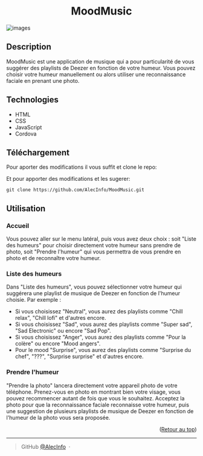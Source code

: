 <a name="readme-top"></a>

<h1 align="center">MoodMusic</h1>

![images](https://blog.instabug.com/wp-content/uploads/2018/09/apache-cordova-development-tools-1.png)

## Description
MoodMusic est une application de musique qui a pour particularité de vous suggérer des playlists de Deezer en fonction de votre humeur. Vous pouvez choisir votre humeur manuellement ou alors utiliser une reconnaissance faciale en prenant une photo.

## Technologies
* HTML
* CSS
* JavaScript
* Cordova

## Téléchargement
Pour aporter des modifications il vous suffit et clone le repo:

Et pour apporter des modifications et les sugerer:
```shell 
git clone https://github.com/AlecInfo/MoodMusic.git 
```

## Utilisation
<h3>Accueil</h3>
<p>
    Vous pouvez aller sur le menu latéral, puis vous avez deux choix : soit "Liste des humeurs" pour choisir directement votre humeur sans prendre de photo, 
    soit "Prendre l'humeur" qui vous permettra de vous prendre en photo et de reconnaître votre humeur.
</p>
<h3>Liste des humeurs</h3>
<p>
    Dans "Liste des humeurs", vous pouvez sélectionner votre humeur qui suggérera une playlist de musique de Deezer en fonction de l'humeur choisie. Par exemple :
    <ul>
        <li>Si vous choisissez "Neutral", vous aurez des playlists comme "Chill relax", "Chill lofi" et d'autres encore.</li>
        <li>Si vous choisissez "Sad", vous aurez des playlists comme "Super sad", "Sad Electronic" ou encore "Sad Pop".</li>
        <li>Si vous choisissez "Anger", vous aurez des playlists comme "Pour la colère" ou encore "Mood angers".</li>
        <li>Pour le mood "Surprise", vous aurez des playlists comme "Surprise du chef", "???", "Surprise surprise" et d'autres encore.</li>
    </ul>
</p>
<h3>Prendre l'humeur</h3>
<p>
    "Prendre la photo" lancera directement votre appareil photo de votre téléphone. 
    Prenez-vous en photo en montrant bien votre visage, vous pouvez recommencer autant de fois que vous le souhaitez. 
    Acceptez la photo pour que la reconnaissance faciale reconnaisse votre humeur, 
    puis une suggestion de plusieurs playlists de musique de Deezer en fonction de l'humeur de la photo vous sera proposée.
</p>


<p align="right">(<a href="#readme-top">Retour au top</a>)</p>

---

> GitHub [@AlecInfo](https://github.com/AlecInfo) &nbsp;&middot;&nbsp;
